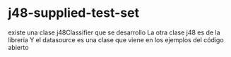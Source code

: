 # j48-supplied-test-set
existe una clase j48Classifier que se desarrollo
La otra clase j48 es de la libreria
Y el datasource es una clase que viene en los ejemplos del código abierto
